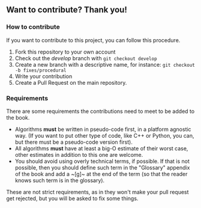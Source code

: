 Want to contribute? Thank you!
------------------------------

### How to contribute

If you want to contribute to this project, you can follow this procedure.

1) Fork this repository to your own account
2) Check out the *develop* branch with `git checkout develop`
3) Create a new branch with a descriptive name, for instance: `git checkout -b fixes/procedural`
4) Write your contribution
5) Create a Pull Request on the main repository.

### Requirements

There are some requirements the contributions need to meet to be added to the book.

- Algorithms **must** be written in pseudo-code first, in a platform agnostic way. (If you want to put other type of code, like C++ or Python, you can, but there must be a pseudo-code version first).
- All algorithms **must** have at least a big-O estimate of their worst case, other estimates in addition to this one are welcome.
- You should avoid using overly technical terms, if possible. If that is not possible, then you should define such term in the "Glossary" appendix of the book and add a ~[g]~ at the end of the term (so that the reader knows such term is in the glossary).

These are not strict requirements, as in they won't make your pull request get rejected, but you will be asked to fix some things.
